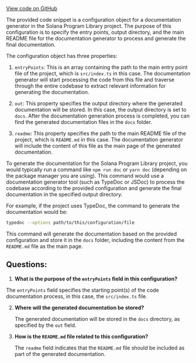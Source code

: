 [View code on GitHub](https://github.com/solana-labs/solana-program-library/memo/js/typedoc.json)

The provided code snippet is a configuration object for a documentation generator in the Solana Program Library project. The purpose of this configuration is to specify the entry points, output directory, and the main README file for the documentation generator to process and generate the final documentation.

The configuration object has three properties:

1. `entryPoints`: This is an array containing the path to the main entry point file of the project, which is `src/index.ts` in this case. The documentation generator will start processing the code from this file and traverse through the entire codebase to extract relevant information for generating the documentation.

2. `out`: This property specifies the output directory where the generated documentation will be stored. In this case, the output directory is set to `docs`. After the documentation generation process is completed, you can find the generated documentation files in the `docs` folder.

3. `readme`: This property specifies the path to the main README file of the project, which is `README.md` in this case. The documentation generator will include the content of this file as the main page of the generated documentation.

To generate the documentation for the Solana Program Library project, you would typically run a command like `npm run doc` or `yarn doc` (depending on the package manager you are using). This command would use a documentation generator tool (such as TypeDoc or JSDoc) to process the codebase according to the provided configuration and generate the final documentation in the specified output directory.

For example, if the project uses TypeDoc, the command to generate the documentation would be:

```bash
typedoc --options path/to/this/configuration/file
```

This command will generate the documentation based on the provided configuration and store it in the `docs` folder, including the content from the `README.md` file as the main page.
## Questions: 
 1. **What is the purpose of the `entryPoints` field in this configuration?**

   The `entryPoints` field specifies the starting point(s) of the code documentation process, in this case, the `src/index.ts` file.

2. **Where will the generated documentation be stored?**

   The generated documentation will be stored in the `docs` directory, as specified by the `out` field.

3. **How is the `README.md` file related to this configuration?**

   The `readme` field indicates that the `README.md` file should be included as part of the generated documentation.
